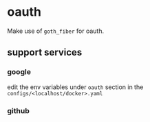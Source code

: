 # oauth
Make use of `goth_fiber` for oauth.

## support services
### google
edit the env variables under `oauth` section in the `configs/<localhost/docker>.yaml`

### github
